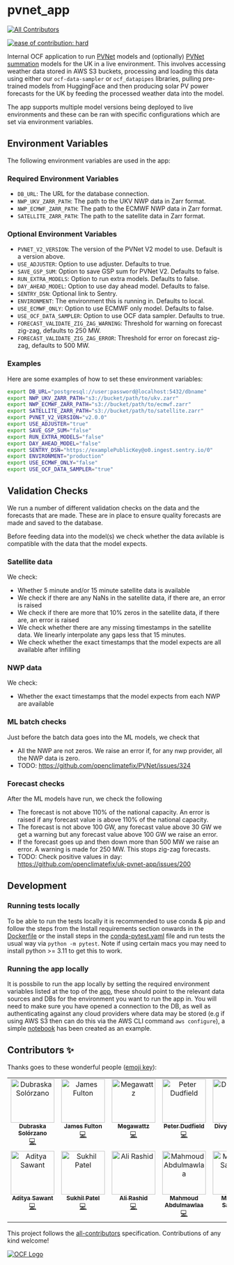 # pvnet_app
<!-- ALL-CONTRIBUTORS-BADGE:START - Do not remove or modify this section -->
[![All Contributors](https://img.shields.io/badge/all_contributors-12-orange.svg?style=flat-square)](#contributors-)
<!-- ALL-CONTRIBUTORS-BADGE:END -->

[![ease of contribution: hard](https://img.shields.io/badge/ease%20of%20contribution:%20hard-bb2629)](https://github.com/openclimatefix#how-easy-is-it-to-get-involved)

Internal OCF application to run [PVNet](https://github.com/openclimatefix/PVNet) models and (optionally) [PVNet summation](https://github.com/openclimatefix/PVNet-summation) models for the UK in a live environment. This involves accessing weather data stored in AWS S3 buckets, processing and loading this data using either our `ocf-data-sampler` or `ocf_datapipes` libraries, pulling pre-trained models from HuggingFace and then producing solar PV power forecasts for the UK by feeding the processed weather data into the model. 

The app supports multiple model versions being deployed to live environments and these can be ran with specific configurations which are set via environment variables.

## Environment Variables

The following environment variables are used in the app:

### Required Environment Variables

- `DB_URL`: The URL for the database connection.
- `NWP_UKV_ZARR_PATH`: The path to the UKV NWP data in Zarr format.
- `NWP_ECMWF_ZARR_PATH`: The path to the ECMWF NWP data in Zarr format.
- `SATELLITE_ZARR_PATH`: The path to the satellite data in Zarr format.

### Optional Environment Variables

- `PVNET_V2_VERSION`: The version of the PVNet V2 model to use. Default is a version above.
- `USE_ADJUSTER`: Option to use adjuster. Defaults to true.
- `SAVE_GSP_SUM`: Option to save GSP sum for PVNet V2. Defaults to false.
- `RUN_EXTRA_MODELS`: Option to run extra models. Defaults to false.
- `DAY_AHEAD_MODEL`: Option to use day ahead model. Defaults to false.
- `SENTRY_DSN`: Optional link to Sentry.
- `ENVIRONMENT`: The environment this is running in. Defaults to local.
- `USE_ECMWF_ONLY`: Option to use ECMWF only model. Defaults to false.
- `USE_OCF_DATA_SAMPLER`: Option to use OCF data sampler. Defaults to true.
- `FORECAST_VALIDATE_ZIG_ZAG_WARNING`: Threshold for warning on forecast zig-zag, defaults to 250 MW.
- `FORECAST_VALIDATE_ZIG_ZAG_ERROR`: Threshold for error on forecast zig-zag, defaults to 500 MW.

### Examples

Here are some examples of how to set these environment variables:

```sh
export DB_URL="postgresql://user:password@localhost:5432/dbname"
export NWP_UKV_ZARR_PATH="s3://bucket/path/to/ukv.zarr"
export NWP_ECMWF_ZARR_PATH="s3://bucket/path/to/ecmwf.zarr"
export SATELLITE_ZARR_PATH="s3://bucket/path/to/satellite.zarr"
export PVNET_V2_VERSION="v2.0.0"
export USE_ADJUSTER="true"
export SAVE_GSP_SUM="false"
export RUN_EXTRA_MODELS="false"
export DAY_AHEAD_MODEL="false"
export SENTRY_DSN="https://examplePublicKey@o0.ingest.sentry.io/0"
export ENVIRONMENT="production"
export USE_ECMWF_ONLY="false"
export USE_OCF_DATA_SAMPLER="true"
```

## Validation Checks

We run a number of different validation checks on the data and the forecasts that are made. 
These are in place to ensure quality forecasts are made and saved to the database.

Before feeding data into the model(s) we check whether the data avilable is compatible with the 
data that the model expects.

### Satellite data

We check:
- Whether 5 minute and/or 15 minute satellite data is available
- We check if there are any NaNs in the satellite data, if there are, an error is raised
- We check if there are more that 10% zeros in the satellite data, if there are, an error is raised
- We check whether there are any missing timestamps in the satellite data. We linearly interpolate
any gaps less that 15 minutes.
- We check whether the exact timestamps that the model expects are all available after infilling

### NWP data

We check:
- Whether the exact timestamps that the model expects from each NWP are available


### ML batch checks

Just before the batch data goes into the ML models, we check that 
- All the NWP are not zeros. We raise an error if, for any nwp provider, all the NWP data is zero. 
- TODO: https://github.com/openclimatefix/PVNet/issues/324

### Forecast checks

After the ML models have run, we check the following
- The forecast is not above 110% of the national capacity. An error is raised if any forecast value is above 110% of the national capacity.
- The forecast is not above 100 GW, any forecast value above 30 GW we get a warning but any forecast value above 100 GW we raise an error. 
- If the forecast goes up and then down more than 500 MW we raise an error. A warning is made for 250 MW. This stops zig-zag forecasts. 
- TODO: Check positive values in day: https://github.com/openclimatefix/uk-pvnet-app/issues/200

## Development

### Running tests locally

To be able to run the tests locally it is recommended to use conda & pip and follow the steps from the Install requirements section onwards in the [Dockerfile](Dockerfile) or the install steps in the [conda-pytest.yaml](.github/workflows/conda-pytest.yaml) file and run tests the usual way via `python -m pytest`. Note if using certain macs you may need to install python >= 3.11 to get this to work.

### Running the app locally

It is possbile to run the app locally by setting the required environment variables listed at the top of the [app](pvnet_app/app.py), these should point to the relevant data sources and DBs for the environment you want to run the app in. You will need to make sure you have opened a connection to the DB, as well as authenticating against any cloud providers where data may be stored (e.g if using AWS S3 then can do this via the AWS CLI command `aws configure`), a simple [notebook](scripts/run_app_local_example.ipynb) has been created as an example.  


## Contributors ✨

Thanks goes to these wonderful people ([emoji key](https://allcontributors.org/docs/en/emoji-key)):

<!-- ALL-CONTRIBUTORS-LIST:START - Do not remove or modify this section -->
<!-- prettier-ignore-start -->
<!-- markdownlint-disable -->
<table>
  <tbody>
    <tr>
      <td align="center" valign="top" width="14.28%"><a href="https://github.com/DubraskaS"><img src="https://avatars.githubusercontent.com/u/87884444?v=4?s=100" width="100px;" alt="Dubraska Solórzano"/><br /><sub><b>Dubraska Solórzano</b></sub></a><br /><a href="https://github.com/openclimatefix/uk-pvnet-app/commits?author=DubraskaS" title="Code">💻</a></td>
      <td align="center" valign="top" width="14.28%"><a href="https://github.com/dfulu"><img src="https://avatars.githubusercontent.com/u/41546094?v=4?s=100" width="100px;" alt="James Fulton"/><br /><sub><b>James Fulton</b></sub></a><br /><a href="https://github.com/openclimatefix/uk-pvnet-app/commits?author=dfulu" title="Code">💻</a></td>
      <td align="center" valign="top" width="14.28%"><a href="https://github.com/zakwatts"><img src="https://avatars.githubusercontent.com/u/47150349?v=4?s=100" width="100px;" alt="Megawattz"/><br /><sub><b>Megawattz</b></sub></a><br /><a href="https://github.com/openclimatefix/uk-pvnet-app/commits?author=zakwatts" title="Code">💻</a></td>
      <td align="center" valign="top" width="14.28%"><a href="https://github.com/peterdudfield"><img src="https://avatars.githubusercontent.com/u/34686298?v=4?s=100" width="100px;" alt="Peter Dudfield"/><br /><sub><b>Peter Dudfield</b></sub></a><br /><a href="https://github.com/openclimatefix/uk-pvnet-app/commits?author=peterdudfield" title="Code">💻</a></td>
      <td align="center" valign="top" width="14.28%"><a href="https://github.com/DivyamAgg24"><img src="https://avatars.githubusercontent.com/u/142659327?v=4?s=100" width="100px;" alt="DivyamAgg24"/><br /><sub><b>DivyamAgg24</b></sub></a><br /><a href="https://github.com/openclimatefix/uk-pvnet-app/commits?author=DivyamAgg24" title="Code">💻</a></td>
      <td align="center" valign="top" width="14.28%"><a href="http://github.com/aryanbhosale"><img src="https://avatars.githubusercontent.com/u/36108149?v=4?s=100" width="100px;" alt="Aryan Bhosale"/><br /><sub><b>Aryan Bhosale</b></sub></a><br /><a href="https://github.com/openclimatefix/uk-pvnet-app/commits?author=aryanbhosale" title="Code">💻</a></td>
      <td align="center" valign="top" width="14.28%"><a href="https://github.com/felix-e-h-p"><img src="https://avatars.githubusercontent.com/u/137530077?v=4?s=100" width="100px;" alt="Felix"/><br /><sub><b>Felix</b></sub></a><br /><a href="https://github.com/openclimatefix/uk-pvnet-app/commits?author=felix-e-h-p" title="Code">💻</a></td>
    </tr>
    <tr>
      <td align="center" valign="top" width="14.28%"><a href="https://github.com/ADIMANV"><img src="https://avatars.githubusercontent.com/u/68527614?v=4?s=100" width="100px;" alt="Aditya Sawant"/><br /><sub><b>Aditya Sawant</b></sub></a><br /><a href="https://github.com/openclimatefix/uk-pvnet-app/commits?author=ADIMANV" title="Code">💻</a></td>
      <td align="center" valign="top" width="14.28%"><a href="https://github.com/Sukh-P"><img src="https://avatars.githubusercontent.com/u/42407101?v=4?s=100" width="100px;" alt="Sukhil Patel"/><br /><sub><b>Sukhil Patel</b></sub></a><br /><a href="https://github.com/openclimatefix/uk-pvnet-app/commits?author=Sukh-P" title="Code">💻</a></td>
      <td align="center" valign="top" width="14.28%"><a href="https://github.com/alirashidAR"><img src="https://avatars.githubusercontent.com/u/110668489?v=4?s=100" width="100px;" alt="Ali Rashid"/><br /><sub><b>Ali Rashid</b></sub></a><br /><a href="https://github.com/openclimatefix/uk-pvnet-app/commits?author=alirashidAR" title="Code">💻</a></td>
      <td align="center" valign="top" width="14.28%"><a href="https://github.com/mahmoud-40"><img src="https://avatars.githubusercontent.com/u/116794637?v=4?s=100" width="100px;" alt="Mahmoud Abdulmawlaa"/><br /><sub><b>Mahmoud Abdulmawlaa</b></sub></a><br /><a href="https://github.com/openclimatefix/uk-pvnet-app/commits?author=mahmoud-40" title="Code">💻</a></td>
      <td align="center" valign="top" width="14.28%"><a href="https://github.com/meghana-0211"><img src="https://avatars.githubusercontent.com/u/136890863?v=4?s=100" width="100px;" alt="Meghana Sancheti"/><br /><sub><b>Meghana Sancheti</b></sub></a><br /><a href="https://github.com/openclimatefix/uk-pvnet-app/commits?author=meghana-0211" title="Code">💻</a></td>
    </tr>
  </tbody>
</table>

<!-- markdownlint-restore -->
<!-- prettier-ignore-end -->

<!-- ALL-CONTRIBUTORS-LIST:END -->

This project follows the [all-contributors](https://github.com/all-contributors/all-contributors) specification. Contributions of any kind welcome!

[![OCF Logo](https://cdn.prod.website-files.com/62d92550f6774db58d441cca/6324a2038936ecda71599a8b_OCF_Logo_black_trans.png)](https://openclimatefix.org)
